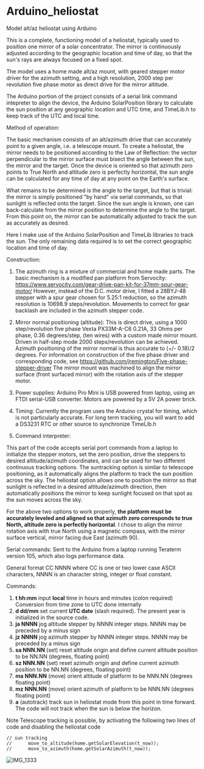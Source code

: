 # Arduino_heliostat
Model alt/az heliostat using Arduino

This is a complete, functioning model of a heliostat, typically used to position one mirror of a solar concentrator. The mirror is continuously adjusted according to the geographic location and time of day, so that the sun's rays are always focused on a fixed spot.

The model uses a home made alt/az mount, with geared stepper motor driver for the azimuth setting, and a high resolution, 2000 step per revolution five phase motor as direct drive for the mirror altitude.

The Arduino portion of the project consists of a serial link command intepreter to align the device, the Arduino SolarPosition library to calculate the sun position at any geographic location and UTC time, and TimeLib.h to keep track of the UTC and local time.

Method of operation:

The basic mechanism consists of an alt/azimuth drive that can accurately point to a given angle, i.e. a telescope mount. To create a heliostat, the mirror needs to be positioned according to the Law of Reflection: the vector perpendicular to the mirror surface must bisect the angle between the sun, the mirror and the target. Once the device is oriented so that azimuth zero points to True North and altitude zero is perfectly horizontal, the sun angle can be calculated for any time of day at any point on the Earth's surface.

What remains to be determined is the angle to the target, but that is trivial: the mirror is simply positioned "by hand" via serial commands, so that sunlight is reflected onto the target. Since the sun angle is known, one can back-calculate from the mirror position to determine the angle to the target. From this point on, the mirror can be automatically adjusted to track the sun as accurately as desired.

Here I make use of the Arduino SolarPosition and TimeLib libraries to track the sun. The only remaining data required is to set the correct geographic location and time of day.

Construction:

1. The azimuth ring is a mixture of commercial and home made parts. The basic mechanism is a modified pan platform from Servocity: https://www.servocity.com/gear-drive-pan-kit-for-37mm-spur-gear-motor/  However, instead of the D.C. motor drive, I fitted a 28BYJ-48 stepper with a spur gear chosen for 5.25:1 reduction, so the azimuth resolution is 10698.9 steps/revolution.  Movements to correct for gear backlash are included in the azimuth stepper code.

2. Mirror normal positioning (altitude): This is direct drive, using a 1000 step/revolution five phase Vexta PX33M-A-C6 0.21A, 33 Ohms per phase, 0.36 degrees/step, (ten wires) with a custom made mirror mount. Driven in half-step mode 2000 steps/revolution can be achieved. Azimuth positioning of the mirror normal is thus accurate to (+/- 0.18)/2 degrees. For information on construction of the five phase driver and corresponding code, see https://github.com/jremington/Five-phase-stepper-driver
The mirror mount was machined to align the mirror surface (front surfaced mirror) with the rotation axis of the stepper motor.

3. Power supplies: Arduino Pro Mini is USB powered from laptop, using an FTDI serial-USB converter. Motors are powered by a 5V 2A power brick.

4. Timing: Currently the program uses the Arduino crystal for timing, which is not particularly accurate. For long term tracking, you will want to add a DS3231 RTC or other source to synchronize TimeLib.h 

5. Command interpreter:

This part of the code accepts serial port commands from a laptop to initialize the stepper motors, set the zero position, drive the steppers to desired altitude/azimuth coordinates, and can be used for two different continuous tracking options. The suntracking option is similar to telescope positioning, as it automatically aligns the platform to track the sun position across the sky. The heliostat option allows one to position the mirror so that sunlight is reflected in a desired altitude/azimuth direction, then automatically positions the mirror to keep sunlight focused on that spot as the sun moves across the sky.

For the above two options to work properly, **the platform must be accurately leveled and aligned so that azimuth zero corresponds to true North, altitude zero is perfectly horizontal**. I chose to align the mirror rotation axis with true North using a magnetic compass, with the mirror surface vertical, mirror facing due East (azimuth 90).

Serial commands: Sent to the Arduino from a laptop running Teraterm version 105, which also logs performance data.

General format CC NNNN where CC is one or two lower case ASCII characters, NNNN is an character string, integer or float constant.

Commands:
1. **t hh:mm**   input **local** time in hours and minutes (colon required) Conversion from time zone to UTC done internally
2. **d dd/mm**   set current **UTC date** (slash required). The present year is initialized in the source code.
3. **ja NNNN**   jog altitude stepper by NNNN integer steps. NNNN may be preceded by a minus sign
4. **jz NNNN**   jog azimuth stepper  by NNNN integer steps. NNNN may be preceded by a minus sign
5. **sa NNN.NN**   (set) reset altitude origin and define current altitude position to be NN.NN (degrees, floating point)
6. **sz NNN.NN**   (set) reset azimuth origin and define current azimuth position to be NN.NN (degrees, floating point)
7. **ma NNN.NN**   (move) orient altitude of platform to be NNN.NN (degrees floating point)
8. **mz NNN.NN**   (move) orient azimuth of platform to be NNN.NN (degrees floating point)
9. **a**         (autotrack) track sun in heliostat mode from this point in time forward. The code will not track when the sun is below the horizon.

Note Telescope tracking is possible, by activating the following two lines of code and disabling the heliostat code
```
// sun tracking
//      move_to_altitude(home.getSolarElevation(t_now));
//      move_to_azimuth(home.getSolarAzimuth(t_now));
```


![IMG_1333](https://user-images.githubusercontent.com/5509037/142272758-720977f1-b27b-418c-a9b5-af44a58f26bb.JPG)
